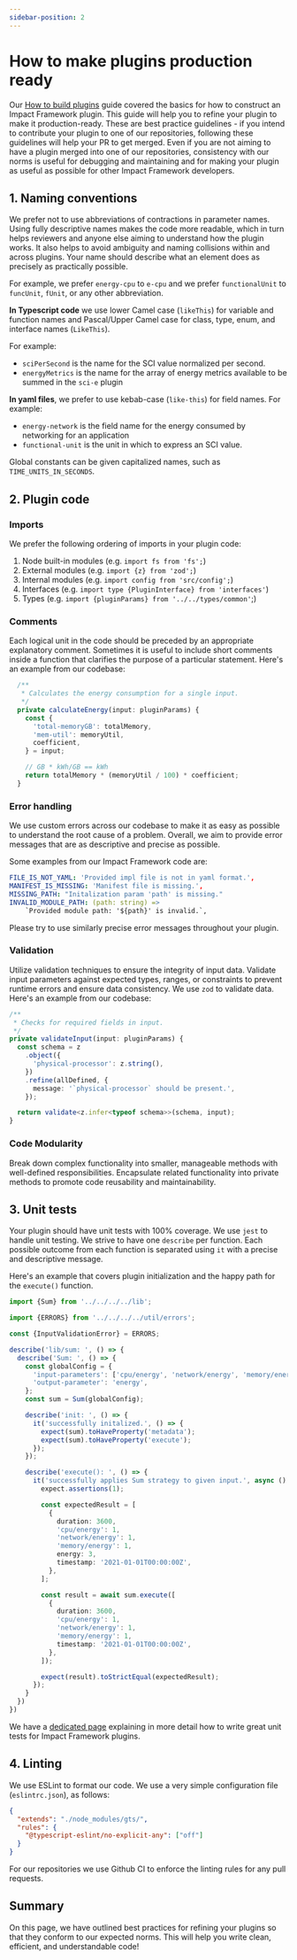 ```yaml
---
sidebar-position: 2
---
```

# How to make plugins production ready

Our [How to build plugins](./how-to-build-plugins.md) guide covered the basics for how to construct an Impact Framework plugin. This guide will help you to refine your plugin to make it production-ready. These are best practice guidelines - if you intend to contribute your plugin to one of our repositories, following these guidelines will help your PR to get merged. Even if you are not aiming to have a plugin merged into one of our repositories, consistency with our norms is useful for debugging and maintaining and for making your plugin as useful as possible for other Impact Framework developers.

## 1. Naming conventions

We prefer not to use abbreviations of contractions in parameter names. Using fully descriptive names makes the code more readable, which in turn helps reviewers and anyone else aiming to understand how the plugin works. It also helps to avoid ambiguity and naming collisions within and across plugins. Your name should describe what an element does as precisely as practically possible.

For example, we prefer `energy-cpu` to `e-cpu` and we prefer `functionalUnit` to `funcUnit`, `fUnit`, or any other abbreviation.

**In Typescript code** we use lower Camel case (`likeThis`) for variable and function names and Pascal/Upper Camel case for class, type, enum, and interface names (`LikeThis`).

For example:

- `sciPerSecond` is the name for the SCI value normalized per second.
- `energyMetrics` is the name for the array of energy metrics available to be summed in the `sci-e` plugin

**In yaml files**, we prefer to use kebab-case (`like-this`) for field names. For example:

- `energy-network` is the field name for the energy consumed by networking for an application
- `functional-unit` is the unit in which to express an SCI value.

Global constants can be given capitalized names, such as `TIME_UNITS_IN_SECONDS`.

## 2. Plugin code

### Imports

We prefer the following ordering of imports in your plugin code:

1. Node built-in modules (e.g. `import fs from 'fs';`)
2. External modules (e.g. `import {z} from 'zod';`)
3. Internal modules (e.g. `import config from 'src/config';`)
4. Interfaces (e.g. `import type {PluginInterface} from 'interfaces'`)
5. Types (e.g. `import {pluginParams} from '../../types/common'`;)

### Comments

Each logical unit in the code should be preceded by an appropriate explanatory comment. Sometimes it is useful to include short comments inside a function that clarifies the purpose of a particular statement. Here's an example from our codebase:

```ts
  /**
   * Calculates the energy consumption for a single input.
   */
  private calculateEnergy(input: pluginParams) {
    const {
      'total-memoryGB': totalMemory,
      'mem-util': memoryUtil,
      coefficient,
    } = input;

    // GB * kWh/GB == kWh
    return totalMemory * (memoryUtil / 100) * coefficient;
  }
```

### Error handling

We use custom errors across our codebase to make it as easy as possible to understand the root cause of a problem.
Overall, we aim to provide error messages that are as descriptive and precise as possible.

Some examples from our Impact Framework code are:

```yml
FILE_IS_NOT_YAML: 'Provided impl file is not in yaml format.',
MANIFEST_IS_MISSING: 'Manifest file is missing.',
MISSING_PATH: "Initalization param 'path' is missing."
INVALID_MODULE_PATH: (path: string) =>
    `Provided module path: '${path}' is invalid.`,
```

Please try to use similarly precise error messages throughout your plugin.

### Validation

Utilize validation techniques to ensure the integrity of input data.
Validate input parameters against expected types, ranges, or constraints to prevent runtime errors and ensure data consistency.
We use `zod` to validate data. Here's an example from our codebase:

```ts
/**
 * Checks for required fields in input.
 */
private validateInput(input: pluginParams) {
  const schema = z
    .object({
      'physical-processor': z.string(),
    })
    .refine(allDefined, {
      message: '`physical-processor` should be present.',
    });

  return validate<z.infer<typeof schema>>(schema, input);
}
```

### Code Modularity

Break down complex functionality into smaller, manageable methods with well-defined responsibilities.
Encapsulate related functionality into private methods to promote code reusability and maintainability.


## 3. Unit tests

Your plugin should have unit tests with 100% coverage. We use `jest` to handle unit testing. We strive to have one `describe` per function. Each possible outcome from each function is separated using `it` with a precise and descriptive message.

Here's an example that covers plugin initialization and the happy path for the `execute()` function.

```ts
import {Sum} from '../../../../lib';

import {ERRORS} from '../../../../util/errors';

const {InputValidationError} = ERRORS;

describe('lib/sum: ', () => {
  describe('Sum: ', () => {
    const globalConfig = {
      'input-parameters': ['cpu/energy', 'network/energy', 'memory/energy'],
      'output-parameter': 'energy',
    };
    const sum = Sum(globalConfig);

    describe('init: ', () => {
      it('successfully initalized.', () => {
        expect(sum).toHaveProperty('metadata');
        expect(sum).toHaveProperty('execute');
      });
    });

    describe('execute(): ', () => {
      it('successfully applies Sum strategy to given input.', async () => {
        expect.assertions(1);

        const expectedResult = [
          {
            duration: 3600,
            'cpu/energy': 1,
            'network/energy': 1,
            'memory/energy': 1,
            energy: 3,
            timestamp: '2021-01-01T00:00:00Z',
          },
        ];

        const result = await sum.execute([
          {
            duration: 3600,
            'cpu/energy': 1,
            'network/energy': 1,
            'memory/energy': 1,
            timestamp: '2021-01-01T00:00:00Z',
          },
        ]);

        expect(result).toStrictEqual(expectedResult);
      });
    }
  })
})
```

We have a [dedicated page](./how-to-write-unit-tests.md) explaining in more detail how to write great unit tests for Impact Framework plugins.

## 4. Linting

We use ESLint to format our code. We use a very simple configuration file (`eslintrc.json`), as follows:

```json
{
  "extends": "./node_modules/gts/",
  "rules": {
    "@typescript-eslint/no-explicit-any": ["off"]
  }
}
```

For our repositories we use Github CI to enforce the linting rules for any pull requests.

## Summary

On this page, we have outlined best practices for refining your plugins so that they conform to our expected norms. This will help you write clean, efficient, and understandable code!
